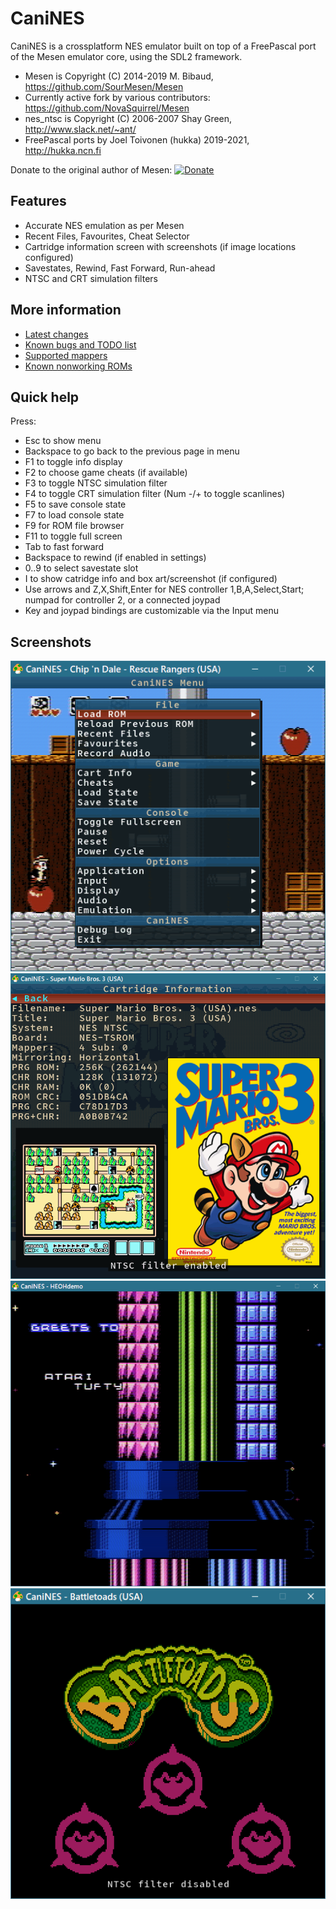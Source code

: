 # CaniNES

CaniNES is a crossplatform NES emulator built on top of a FreePascal port of
the Mesen emulator core, using the SDL2 framework.

- Mesen is Copyright (C) 2014-2019 M. Bibaud, https://github.com/SourMesen/Mesen
- Currently active fork by various contributors: https://github.com/NovaSquirrel/Mesen
- nes_ntsc is Copyright (C) 2006-2007 Shay Green, http://www.slack.net/~ant/
- FreePascal ports by Joel Toivonen (hukka) 2019-2021, http://hukka.ncn.fi

Donate to the original author of Mesen: [![Donate](https://www.mesen.ca/images/donate.png)](https://www.mesen.ca/Donate.php)

## Features

- Accurate NES emulation as per Mesen
- Recent Files, Favourites, Cheat Selector
- Cartridge information screen with screenshots (if image locations configured)
- Savestates, Rewind, Fast Forward, Run-ahead
- NTSC and CRT simulation filters

## More information

- [Latest changes](https://github.com/hukkax/CaniNES/blob/main/docs/changes.txt)
- [Known bugs and TODO list](https://github.com/hukkax/CaniNES/blob/main/docs/todo.txt)
- [Supported mappers](https://github.com/hukkax/CaniNES/blob/main/docs/mappers.txt)
- [Known nonworking ROMs](https://github.com/hukkax/CaniNES/blob/main/docs/missing.txt)

## Quick help

Press:
- Esc to show menu
- Backspace to go back to the previous page in menu
- F1 to toggle info display
- F2 to choose game cheats (if available)
- F3 to toggle NTSC simulation filter
- F4 to toggle CRT simulation filter (Num -/+ to toggle scanlines)
- F5 to save console state
- F7 to load console state
- F9 for ROM file browser
- F11 to toggle full screen
- Tab to fast forward
- Backspace to rewind (if enabled in settings)
- 0..9 to select savestate slot
- I to show catridge info and box art/screenshot (if configured)
- Use arrows and Z,X,Shift,Enter for NES controller 1,B,A,Select,Start;
  numpad for controller 2, or a connected joypad
- Key and joypad bindings are customizable via the Input menu

## Screenshots

![Main menu](https://github.com/hukkax/CaniNES/blob/main/docs/images/mainmenu.png)
![Cartridge information](https://github.com/hukkax/CaniNES/blob/main/docs/images/cartinfo.png)
![HEOH Demo with NTSC and CRT filters](https://github.com/hukkax/CaniNES/blob/main/docs/images/filters.png)
![BattleToads with filters disabled](https://github.com/hukkax/CaniNES/blob/main/docs/images/nofilter.png)
